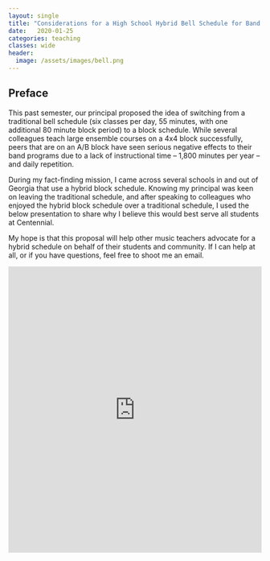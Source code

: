 ```yaml
---
layout: single
title: "Considerations for a High School Hybrid Bell Schedule for Band and Fine Arts"
date:   2020-01-25
categories: teaching
classes: wide
header:
  image: /assets/images/bell.png
---
```

## Preface
This past semester, our principal proposed the idea of switching from a traditional bell schedule (six classes per day, 55 minutes, with one additional 80 minute block period) to a block schedule. While several colleagues teach large ensemble courses on a 4x4 block successfully, peers that are on an A/B block have seen serious negative effects to their band programs due to a lack of instructional time – 1,800 minutes per year – and daily repetition.

During my fact-finding mission, I came across several schools in and out of Georgia that use a hybrid block schedule. Knowing my principal was keen on leaving the traditional schedule, and after speaking to colleagues who enjoyed the hybrid block schedule over a traditional schedule, I used the below presentation to share why I believe this would best serve all students at Centennial.

My hope is that this proposal will help other music teachers advocate for a hybrid schedule on behalf of their students and community. If I can help at all, or if you have questions, feel free to shoot me an email.

<style>
.responsive-wrap iframe{ max-width: 100%;}
</style>
<div class="responsive-wrap">
  <iframe src="https://docs.google.com/presentation/d/1w8KAUsbPtLdDqQ0iTLkQ-pVsijniL-qR2jHr6YVkBGs/embed?start=false&loop=false&delayms=3000" frameborder="0" width="960" height="569" allowfullscreen="true" mozallowfullscreen="true" webkitallowfullscreen="true"></iframe>
</div>
